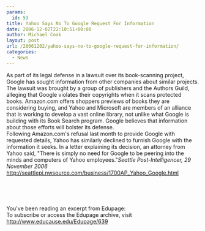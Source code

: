 ```yaml
---
params:
  id: 53
title: Yahoo Says No To Google Request For Information
date: 2006-12-02T22:10:51+00:00
author: Michael Cook
layout: post
url: /20061202/yahoo-says-no-to-google-request-for-information/
categories:
  - News
---
```

<p align="left">
  As part of its legal defense in a lawsuit over its book-scanning project, Google has sought information from other companies about similar projects. The lawsuit was brought by a group of publishers and the Authors Guild, alleging that Google violates their copyrights when it scans protected books. Amazon.com offers shoppers previews of books they are considering buying, and Yahoo and Microsoft are members of an alliance that is working to develop a vast online library, not unlike what Google is building with its Book Search program. Google believes that information about those efforts will bolster its defense.<br /> Following Amazon.com's refusal last month to provide Google with requested details, Yahoo has similarly declined to furnish Google with the information it seeks. In a letter explaining its decision, an attorney from Yahoo said, "There is simply no need for Google to be peering into the minds and computers of Yahoo employees."<em>Seattle Post-Intelligencer, 29 November 2006</em><br /> <a href="http://seattlepi.nwsource.com/business/1700AP_Yahoo_Google.html" target="_blank">http://seattlepi.nwsource.com/business/1700AP_Yahoo_Google.html</a>
</p>

<p align="left">
  &nbsp;
</p>

<p align="left">
  &nbsp;
</p>

<p align="left">
  You've been reading an excerpt from Edupage:<br /> To subscribe or access the Edupage archive, visit <a href="http://www.educause.edu/Edupage/639" target="_blank">http://www.educause.edu/Edupage/639</a>
</p>
